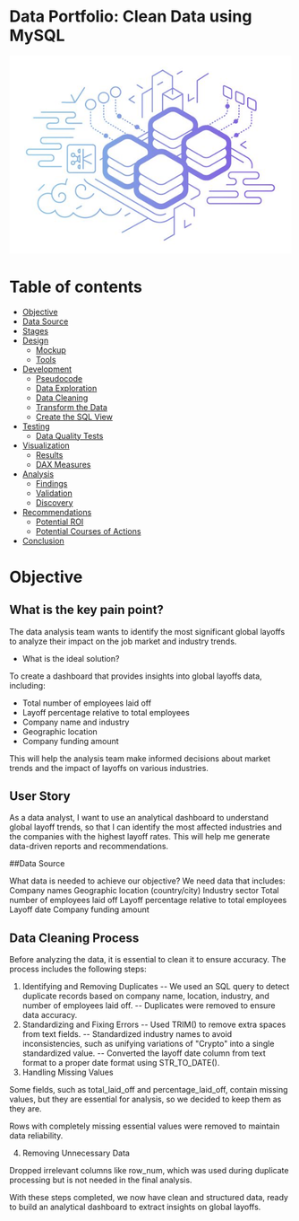 # Data Portfolio: Clean Data using MySQL 
![excel-to-powerbi-animated-diagram](assets/images/sqlaimge.png)

# Table of contents 

- [Objective](#objective)
- [Data Source](#data-source)
- [Stages](#stages)
- [Design](#design)
  - [Mockup](#mockup)
  - [Tools](#tools)
- [Development](#development)
  - [Pseudocode](#pseudocode)
  - [Data Exploration](#data-exploration)
  - [Data Cleaning](#data-cleaning)
  - [Transform the Data](#transform-the-data)
  - [Create the SQL View](#create-the-sql-view)
- [Testing](#testing)
  - [Data Quality Tests](#data-quality-tests)
- [Visualization](#visualization)
  - [Results](#results)
  - [DAX Measures](#dax-measures)
- [Analysis](#analysis)
  - [Findings](#findings)
  - [Validation](#validation)
  - [Discovery](#discovery)
- [Recommendations](#recommendations)
  - [Potential ROI](#potential-roi)
  - [Potential Courses of Actions](#potential-courses-of-actions)
- [Conclusion](#conclusion)




# Objective 

## What is the key pain point?

 The data analysis team wants to identify the most significant global layoffs to analyze their impact on the job market and industry trends.

- What is the ideal solution?

To create a dashboard that provides insights into global layoffs data, including:

- Total number of employees laid off
-  Layoff percentage relative to total employees
-  Company name and industry
-  Geographic location
-  Company funding amount

 This will help the analysis team make informed decisions about market trends and the impact of layoffs on various industries.

## User Story

As a data analyst, I want to use an analytical dashboard to understand global layoff trends, so that I can identify the most affected industries and the companies with the highest layoff rates. This will help me generate data-driven reports and recommendations.

##Data Source

What data is needed to achieve our objective?
We need data that includes:
Company names
Geographic location (country/city)
Industry sector
Total number of employees laid off
Layoff percentage relative to total employees
Layoff date
Company funding amount

## Data Cleaning Process

Before analyzing the data, it is essential to clean it to ensure accuracy. The process includes the following steps:
1. Identifying and Removing Duplicates
-- We used an SQL query to detect duplicate records based on company name, location, industry, and number of employees laid off.
-- Duplicates were removed to ensure data accuracy.
2. Standardizing and Fixing Errors
-- Used TRIM() to remove extra spaces from text fields.
-- Standardized industry names to avoid inconsistencies, such as unifying variations of "Crypto" into a single standardized value.
-- Converted the layoff date column from text format to a proper date format using STR_TO_DATE().
3. Handling Missing Values

Some fields, such as total_laid_off and percentage_laid_off, contain missing values, but they are essential for analysis, so we decided to keep them as they are.

Rows with completely missing essential values were removed to maintain data reliability.

4. Removing Unnecessary Data

Dropped irrelevant columns like row_num, which was used during duplicate processing but is not needed in the final analysis.

With these steps completed, we now have clean and structured data, ready to build an analytical dashboard to extract insights on global layoffs.


